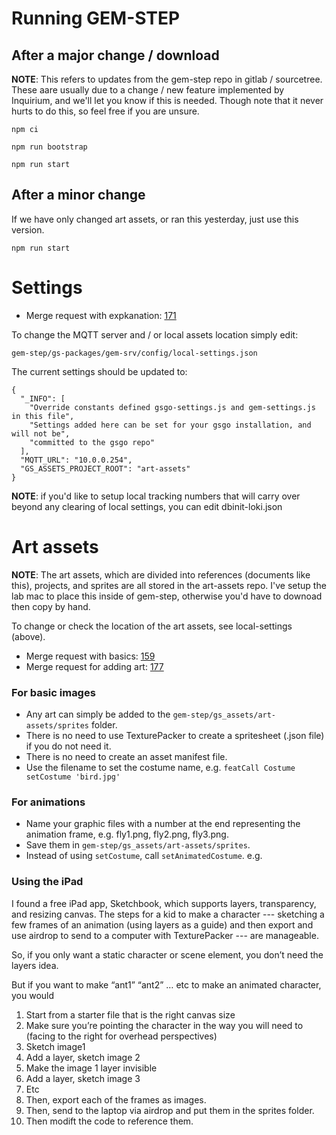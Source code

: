 # Running GEM-STEP

## After a major change / download
**NOTE**: This refers to updates from  the gem-step repo in gitlab / sourcetree. These aare usually due  to a change / new feature implemented  by Inquirium, and we'll let you know if this is needed. Though note  that it never hurts to do this, so feel free if you are unsure.

`npm ci`

`npm run bootstrap`

`npm run start`

## After a minor change
If we have only changed art assets, or ran this yesterday, just use this version.

`npm run start`

# Settings
- Merge request with expkanation: [171](https://gitlab.com/stepsys/gem-step/gsgo/-/merge_requests/171) 

To change the MQTT server and / or local assets location simply edit:

`gem-step/gs-packages/gem-srv/config/local-settings.json`

The current settings should be updated to:


    {
      "_INFO": [
        "Override constants defined gsgo-settings.js and gem-settings.js in this file",
        "Settings added here can be set for your gsgo installation, and will not be",
        "committed to the gsgo repo"
      ],
      "MQTT_URL": "10.0.0.254",
      "GS_ASSETS_PROJECT_ROOT": "art-assets"
    }

**NOTE**: if you'd like to setup local tracking numbers that will carry over beyond any clearing of local settings, you can edit dbinit-loki.json

# Art assets
**NOTE**: The art assets, which are divided into references (documents like this), projects, and sprites are all stored in the art-assets repo. I've setup the lab mac to place this inside of gem-step, otherwise you'd have to downoad then copy by hand.

To change or check the location of the art assets, see local-settings (above).

- Merge request with basics: [159](https://gitlab.com/stepsys/gem-step/gsgo/-/merge_requests/159) 
- Merge request for adding art: [177](https://gitlab.com/stepsys/gem-step/gsgo/-/merge_requests/177)

### For basic images
- Any art can simply be added to the `gem-step/gs_assets/art-assets/sprites` folder.
- There is no need to use TexturePacker to create a spritesheet (.json file) if you do not need it.
- There is no need to create an asset manifest file.
- Use the filename to set the costume name, e.g. `featCall Costume setCostume 'bird.jpg'`

### For animations

- Name your graphic files with a number at the end representing the animation frame, e.g. fly1.png, fly2.png, fly3.png.
- Save them in `gem-step/gs_assets/art-assets/sprites`.
- Instead of using `setCostume`, call `setAnimatedCostume`.  e.g.

### Using the iPad

I found a free iPad app, Sketchbook, which supports layers, transparency, and resizing canvas.  The steps for a kid to make a character --- sketching a few frames of an animation (using layers as a guide) and then export and use airdrop to send to a computer with TexturePacker --- are manageable. 
 
So, if you only want a static character or scene element, you don’t need the layers idea.
 
But if you want to make “ant1” “ant2” … etc to make an animated character, you would
 
1. Start from a starter file that is the right canvas size
2. Make sure you’re pointing the character in the way you will need to (facing to the right for overhead perspectives)
3. Sketch image1
4. Add a layer, sketch image 2
5. Make the image 1 layer invisible
6. Add a layer, sketch image 3
7. Etc
8. Then, export each of the frames as images.
9. Then, send to the laptop via airdrop and put them in the sprites folder.
10. Then modift the code to reference them.
